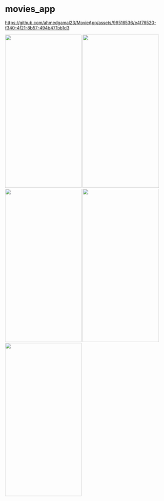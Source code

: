 # movies_app

https://github.com/ahmedgamal23/MovieApp/assets/99516536/e4f76520-f340-4f21-8b57-494b471bb1d3

<img src="https://github.com/ahmedgamal23/MovieApp/assets/99516536/2fffdb8c-b58c-44e8-8f11-ef5fbdbb73f4" width="250" height="500" />
<img src="https://github.com/ahmedgamal23/MovieApp/assets/99516536/ae3bb0d8-ba6b-435b-8e9c-60d864200469" width="250" height="500" />
<img src="https://github.com/ahmedgamal23/MovieApp/assets/99516536/4188a806-a969-4c87-91c8-6bc794bef954" width="250" height="500" />

<img src="https://github.com/ahmedgamal23/MovieApp/assets/99516536/c5cbe59e-ba0a-4375-a76a-1cd8c3668673" width="250" height="500" />
<img src="https://github.com/ahmedgamal23/MovieApp/assets/99516536/0771b978-85a7-4664-907e-90541cf60481" width="250" height="500" />

